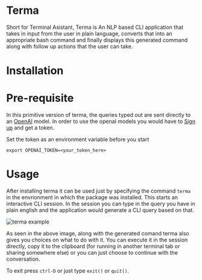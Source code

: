 # Terma 
Short for Terminal Asistant, Terma is An NLP based CLI application that takes in input from the user in plain language, converts that into an appropriate bash command and finally displays this generated command along with follow up actions that the user can take. 

# Installation

# Pre-requisite
In this primitive version of terma, the queries typed out are sent directly to an [OpenAI](https://openai.com/) model. In order to use the openaI models you would have to [Sign up](https://platform.openai.com/signup) and get a token. 

Set the token as an environment variable before you start

```
export OPENAI_TOKEN=<your_token_here>
```

# Usage 
After installing terma it can be used just by specifying the command `terma` in the envrionment in which the package was installed. This starts an interactive CLI session. In the session you can type in the query you have in plain english and the application would generate a CLI query based on that.

![terma example](https://giphy.com/gifs/terma-jyKHGxzI9JvcIdkywS)

As seen in the above image, along with the generated comand terma also gives you choices on what to do with it. You can execute it in the session directly, copy it to the clipboard (for running in another terminal tab or sharing somewhere else) or you can just choose to continue with the conversation. 

To exit press `ctrl-D` or just type `exit()` or `quit()`. 
